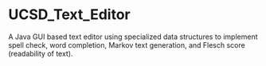 # UCSD_Text_Editor
A Java GUI based text editor using specialized data structures to implement spell check, word completion, Markov text generation, and Flesch score (readability of text).
